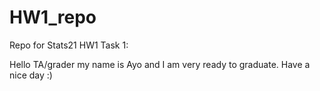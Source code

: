 # HW1_repo
Repo for Stats21 HW1 Task 1:

Hello TA/grader my name is Ayo and I am very ready to graduate. Have a nice day :)
